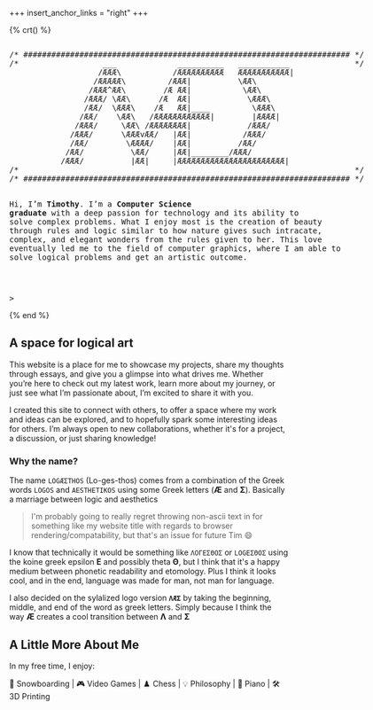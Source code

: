+++
insert_anchor_links = "right"
+++

{% crt() %}

<div class="container" style="text-align: center">
<pre class="asciiart" style="display: inline-block; text-align: left">
/* ###################################################################### */
/*                  ___             __________   ___________              */
                   /ÆÆÆ\           /ÆÆÆÆÆÆÆÆÆÆ   ÆÆÆÆÆÆÆÆÆÆÆ|                
                  /ÆÆÆÆÆ\         /ÆÆÆ|          \ÆÆ\                      
                 /ÆÆÆ^ÆÆ\        /Æ ÆÆ|           \ÆÆ\                     
                /ÆÆÆ/ \ÆÆ\      /Æ  ÆÆ|            \ÆÆÆ\                   
                /ÆÆ/  \ÆÆÆ\    /Æ   ÆÆ|____         \ÆÆÆ\                  
               /ÆÆ/    \ÆÆ\   /ÆÆÆÆÆÆÆÆÆÆÆÆ|        |ÆÆÆÆ|                   
              /ÆÆÆ/     \ÆÆ\ /ÆÆÆÆÆÆÆÆ|            /ÆÆÆ/                   
             /ÆÆÆ/      \ÆÆÆvÆÆ/   |ÆÆ|           /ÆÆÆ/                    
             /ÆÆ/        \ÆÆÆÆ/    |ÆÆ|          /ÆÆ/                      
            /ÆÆ/          \ÆÆ/     |ÆÆ|________/ÆÆÆ/                       
           /ÆÆÆ/          |ÆÆ|     |ÆÆÆÆÆÆÆÆÆÆÆÆÆÆÆÆÆÆÆÆÆÆÆ|                
/*                                                                        */
/* ###################################################################### */

Hi, I’m **Timothy**. I’m a **Computer Science graduate** with a deep passion
for technology and its ability to solve complex problems. What I enjoy most
is the creation of beauty through rules and logic similar to how nature gives
such intracate, complex, and elegant wonders from the rules given to her.
This love eventually led me to the field of computer graphics, where I am
able to solve logical problems and get an artistic outcome.

</pre>
</div>
<pre>
> <span class="cursor">_</span>
</pre>
{% end %}

## A space for logical art

This website is a place for me to showcase my projects, share my thoughts through essays, and give you a glimpse into what drives me. Whether you’re here to check out my latest work, learn more about my journey, or just see what I’m passionate about, I’m excited to share it with you.

I created this site to connect with others, to offer a space where my work and ideas can be explored, and to hopefully spark some interesting ideas for others. I’m always open to new collaborations, whether it's for a project, a discussion, or just sharing knowledge!

### Why the name?

The name `LOGÆΣTHOS` (Lo-ges-thos) comes from a combination of the Greek words `LOGOS` and `AESTHETIKOS` using some Greek letters (**Æ** and **Σ**). Basically a marriage between logic and aesthetics

> I'm probably going to really regret throwing non-ascii text in for something like my website title with regards to browser rendering/compatability, but that's an issue for future Tim :smile:

I know that technically it would be something like `ΛΟΓΕΣΘΟΣ` or `LOGEΣΘΟΣ` using the koine greek epsilon **E** and possibly theta **Θ**, but I think that it's a happy medium between phonetic readability and etomology. Plus I think it looks cool, and in the end, language was made for man, not man for language.

I also decided on the sylalized logo version **`ΛÆΣ`** by taking the beginning, middle, and end of the word as greek letters. Simply because I think the way **Æ** creates a cool transition between **Λ** and **Σ**

## A Little More About Me

In my free time, I enjoy:

🎿 Snowboarding | 🎮 Video Games | ♟️ Chess | 💡 Philosophy | 🎹 Piano | 🛠️ 3D Printing
